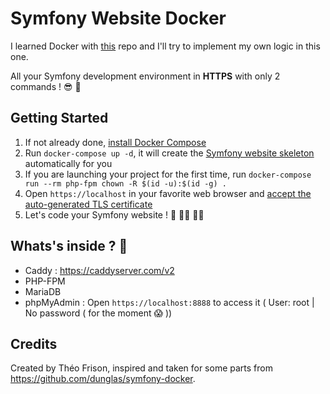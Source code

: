 # Symfony Website Docker

I learned Docker with [this](https://github.com/dunglas/symfony-docker) repo and I'll try to implement my own logic in this one.

All your Symfony development environment in **HTTPS** with only 2 commands ! :sunglasses: :exploding_head: 

## Getting Started

1. If not already done, [install Docker Compose](https://docs.docker.com/compose/install/)
2. Run `docker-compose up -d`, it will create the [Symfony website skeleton](https://github.com/symfony/website-skeleton) automatically for you
3. If you are launching your project for the first time, run `docker-compose run --rm php-fpm chown -R $(id -u):$(id -g) .`
4. Open `https://localhost` in your favorite web browser and [accept the auto-generated TLS certificate](https://stackoverflow.com/a/15076602/1352334)
5. Let's code your Symfony website ! :tada: :man_technologist: :woman_technologist:

## Whats's inside ? :monocle_face:

- Caddy : https://caddyserver.com/v2
- PHP-FPM
- MariaDB 
- phpMyAdmin : Open `https://localhost:8888` to access it ( User: root | No password ( for the moment :scream: ))

## Credits

Created by Théo Frison, inspired and taken for some parts from https://github.com/dunglas/symfony-docker.